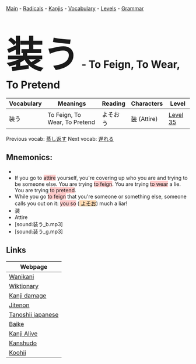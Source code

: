 <style> bigfont {font-size: 100px}</style>
[Main](../README.md) -
[Radicals](../radicals.md) -
[Kanjis](../kanjis.md) -
[Vocabulary](../vocabulary.md) -
[Levels](../levels.md) -
[Grammar](../grammar.md)
# <bigfont> 装う</bigfont> - To Feign, To Wear, To Pretend 

| Vocabulary | Meanings | Reading | Characters | Level |
| --- | --- | --- | --- | --- |
| 装う | To Feign, To Wear, To Pretend | よそおう |  [装](../kanjis/装.md) (Attire) | [Level 35](../levels/wk_level35.md) |

Previous vocab: [蒸し返す](蒸し返す.md) Next vocab: [遅れる](遅れる.md) 

## Mnemonics:

* 
* If you go to <span style="background-color:#ffcccb"> attire</span> yourself, you're covering up who you are and trying to be someone else. You are trying <span style="background-color:#ffcccb"> to feign</span>. You are trying <span style="background-color:#ffcccb"> to wear</span> a lie. You are trying <span style="background-color:#ffcccb"> to pretend</span>.
* While you go <span style="background-color:#ffcccb"> to feign</span> that you're someone or something else, someone calls you out on it: <span style="background-color:#ffcccb"> you so</span> (<span style="background-color:#fed8b1"> [よそお](https://jisho.org/search/よそお)</span>) much a liar!
* 装
* Attire
* [sound:装う_b.mp3]
* [sound:装う_g.mp3]


## Links 

| Webpage |
| --- |
| [Wanikani          ](https://www.wanikani.com/kanji/装う) |
| [Wiktionary        ](https://en.wiktionary.org/wiki/装う) |
| [Kanji damage      ](http://www.kanjidamage.com/kanji/search?utf8=✓&q=装う) |
| [Jitenon           ](https://jitenon.com/kanji/装う) |
| [Tanoshii japanese ](https://www.tanoshiijapanese.com/dictionary/kanji.cfm?k=装う) |
| [Baike             ](https://baike.baidu.com/item/装う) |
| [Kanji Alive       ](https://app.kanjialive.com/装う) |
| [Kanshudo          ](https://www.kanshudo.com/searchmn?q=装う) |
| [Koohii            ](https://kanji.koohii.com/study/kanji/装う) |
